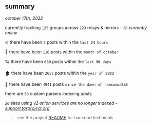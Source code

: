 
## summary
_october 17th, 2022_

currently tracking `125` groups across `223` relays & mirrors - _`78` currently online_

⏲ there have been `2` posts within the `last 24 hours`

🦈 there have been `116` posts within the `month of october`

🪐 there have been `639` posts within the `last 90 days`

🏚 there have been `2655` posts within the `year of 2022`

🦕 there have been `4941` posts `since the dawn of ransomwatch`

there are `58` custom parsers indexing posts

_`20` sites using v2 onion services are no longer indexed - [support.torproject.org](https://support.torproject.org/onionservices/v2-deprecation/)_

> see the project [README](https://github.com/joshhighet/ransomwatch#ransomwatch--) for backend technicals
